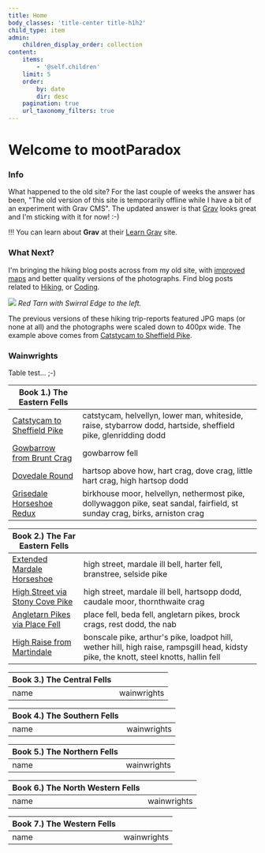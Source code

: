 ```yaml
---
title: Home
body_classes: 'title-center title-h1h2'
child_type: item
admin:
    children_display_order: collection
content:
    items:
        - '@self.children'
    limit: 5
    order:
        by: date
        dir: desc
    pagination: true
    url_taxonomy_filters: true
---
```


# Welcome to mootParadox

### Info

What happened to the old site? For the last couple of weeks the answer has been, "The old version of this site is temporarily offline while I have a bit of an experiment with Grav CMS". The updated answer is that [Grav](https://getgrav.org/) looks great and I'm sticking with it for now! :-)

!!! You can learn about **Grav** at their [Learn Grav](http://learn.getgrav.org) site.

### What Next?

I'm bringing the hiking blog posts across from my old site, with [improved maps](/blog/simple-self-hosted-gpx-map) and better quality versions of the photographs. Find blog posts related to [Hiking](/hiking), or [Coding](/coding).

![](/hiking/catstycam-to-sheffield-pike/swirral-edge-and-red-tarn.jpg)
*Red Tarn with Swirral Edge to the left.*

The previous versions of these hiking trip-reports featured JPG maps (or none at all) and the photographs were scaled down to 400px wide. The example above comes from [Catstycam to Sheffield Pike](/hiking/catstycam-to-sheffield-pike).

### Wainwrights

Table test... ;-)

| **Book 1.) The Eastern Fells** | |
| --- | --- |
| [Catstycam to Sheffield Pike](/blog/catstycam-to-sheffield-pike) | catstycam, helvellyn, lower man, whiteside, raise, stybarrow dodd, hartside, sheffield pike, glenridding dodd |
| [Gowbarrow from Brunt Crag](/blog/gowbarrow-from-brunt-crag) | gowbarrow fell |
| [Dovedale Round](/blog/dovedale-round) | hartsop above how, hart crag, dove crag, little hart crag, high hartsop dodd |
| [Grisedale Horseshoe Redux](/blog/grisedale-horseshoe-redux) | birkhouse moor, helvellyn, nethermost pike, dollywaggon pike, seat sandal, fairfield, st sunday crag, birks, arniston crag |

| **Book 2.) The Far Eastern Fells** | |
| --- | --- |
| [Extended Mardale Horseshoe](/blog/extended-mardale-horseshoe) | high street, mardale ill bell, harter fell, branstree, selside pike |
| [High Street via Stony Cove Pike](/blog/high-street-via-stony-cove-pike) | high street, mardale ill bell, hartsopp dodd, caudale moor, thornthwaite crag |
| [Angletarn Pikes via Place Fell](/blog/angletarn-pikes-via-place-fell) | place fell, beda fell, angletarn pikes, brock crags, rest dodd, the nab |
| [High Raise from Martindale](/blog/high-raise-from-martindale) | bonscale pike, arthur's pike, loadpot hill, wether hill, high raise, rampsgill head, kidsty pike, the knott, steel knotts, hallin fell |

| **Book 3.) The Central Fells** | |
| --- | --- |
| name | wainwrights |

| **Book 4.) The Southern Fells** | |
| --- | --- |
| name | wainwrights |

| **Book 5.) The Northern Fells** | |
| --- | --- |
| name | wainwrights |

| **Book 6.) The North Western Fells** | |
| --- | --- |
| name | wainwrights |

| **Book 7.) The Western Fells** | |
| --- | --- |
| name | wainwrights |